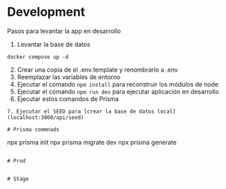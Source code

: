 # Development
Pasos para levantar la app en desarrollo


1. Levantar la base de datos
```
docker compose up -d
```

2. Crear una copia de el .env.template y renombrarlo a .env
3. Reemplazar las variables de entorno
4. Ejecutar el comando ```npm install``` para reconstruir los módulos de node
5. Ejecutar el comando ```npm run dev``` para ejecutar aplicación en desarrollo
6. Ejecutar estos comandos de Prisma
```
7. Ejecutar el SEED para [crear la base de datos local](localhost:3000/api/seed)

# Prisma commnads
```
npx prisma init
npx prisma migrate dev
npx prisma generate

```

# Prod


# Stage
